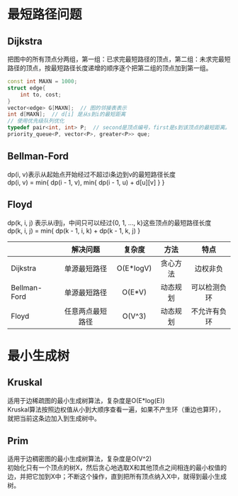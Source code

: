 # 最短路径问题
## Dijkstra
把图中的所有顶点分两组，第一组：已求完最短路径的顶点，第二组：未求完最短路径的顶点，按最短路径长度递增的顺序逐个把第二组的顶点加到第一组。
```cpp
const int MAXN = 1000;
struct edge{
    int to, cost;
}
vector<edge> G[MAXN];  // 图的邻接表表示
int d[MAXN];  // d[i] 是从s到i的最短距离
// 使用优先级队列优化
typedef pair<int, int> P;  // second是顶点编号，first是s到该顶点的最短距离。
priority_queue<P, vector<P>, greater<P>> que;
```

## Bellman-Ford
dp(i, v)表示从起始点开始经过不超过i条边到v的最短路径长度  
dp(i, v) = min{ dp(i - 1, v), min{ dp(i - 1, u) + d[u][v] } }

## Floyd
dp(k, i, j) 表示从i到j，中间只可以经过{0, 1, ..., k}这些顶点的最短路径长度  
dp(k, i, j) = min{ dp(k - 1, i, k) + dp(k - 1, k, j) }

| | 解决问题 | 复杂度 | 方法 | 特点 |
| :- |:-: |:-: |:-: |:-: |
| Dijkstra | 单源最短路径 | O(E*logV) | 贪心方法 | 边权非负 |
| Bellman-Ford | 单源最短路径 | O(E*V) | 动态规划 | 可以检测负环|
| Floyd | 任意两点最短路径 | O(V^3) | 动态规划 | 不允许有负环 |

# 最小生成树
## Kruskal
适用于边稀疏图的最小生成树算法，复杂度是O(E*log(E))  
Kruskal算法按照边权值从小到大顺序查看一遍，如果不产生环（重边也算环），就把当前这条边加入到生成树中。

## Prim
适用于边稠密图的最小生成树算法，复杂度是O(V^2)  
初始化只有一个顶点的树X，然后贪心地选取X和其他顶点之间相连的最小权值的边，并把它加到X中；不断这个操作，直到把所有顶点纳入X中，就得到最小生成树。